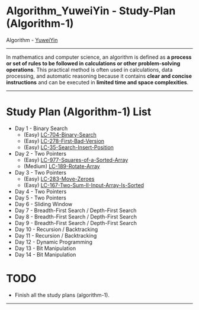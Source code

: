# Algorithm_YuweiYin - Study-Plan (Algorithm-1)

Algorithm - [YuweiYin](https://github.com/YuweiYin)

---

In mathematics and computer science, an algorithm is defined as **a process or set of rules to be followed in calculations or other problem-solving operations**. This practical method is often used in calculations, data processing, and automatic reasoning because it contains **clear and concise instructions** and can be executed in **limited time and space complexities**.

---

# Study Plan (Algorithm-1) List

- Day 1 - Binary Search
  - (Easy) [LC-704-Binary-Search](./LC-704-Binary-Search.py)
  - (Easy) [LC-278-First-Bad-Version](./LC-278-First-Bad-Version.py)
  - (Easy) [LC-35-Search-Insert-Position](./LC-35-Search-Insert-Position.py)
- Day 2 - Two Pointers
  - (Easy) [LC-977-Squares-of-a-Sorted-Array](./LC-977-Squares-of-a-Sorted-Array.py)
  - (Medium) [LC-189-Rotate-Array](./LC-189-Rotate-Array.py)
- Day 3 - Two Pointers
  - (Easy) [LC-283-Move-Zeroes](./LC-283-Move-Zeroes.py)
  - (Easy) [LC-167-Two-Sum-II-Input-Array-Is-Sorted](./LC-167-Two-Sum-II-Input-Array-Is-Sorted.py)
- Day 4 - Two Pointers
- Day 5 - Two Pointers
- Day 6 - Sliding Window
- Day 7 - Breadth-First Search / Depth-First Search
- Day 8 - Breadth-First Search / Depth-First Search
- Day 9 - Breadth-First Search / Depth-First Search
- Day 10 - Recursion / Backtracking
- Day 11 - Recursion / Backtracking
- Day 12 - Dynamic Programming
- Day 13 - Bit Manipulation
- Day 14 - Bit Manipulation

# TODO

- Finish all the study plans (algorithm-1).

---
